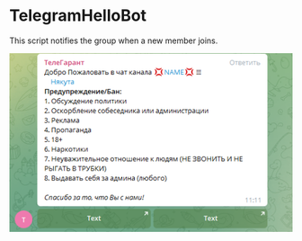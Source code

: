 # TelegramHelloBot

This script notifies the group when a new member joins.

![Image](https://github.com/MARKELOX/TelegramHelloBot/blob/main/image.png)
